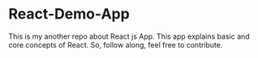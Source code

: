 # React-Demo-App
This is my another repo about React js App. This app explains basic and core concepts of React. So, follow along, feel free to contribute. 
